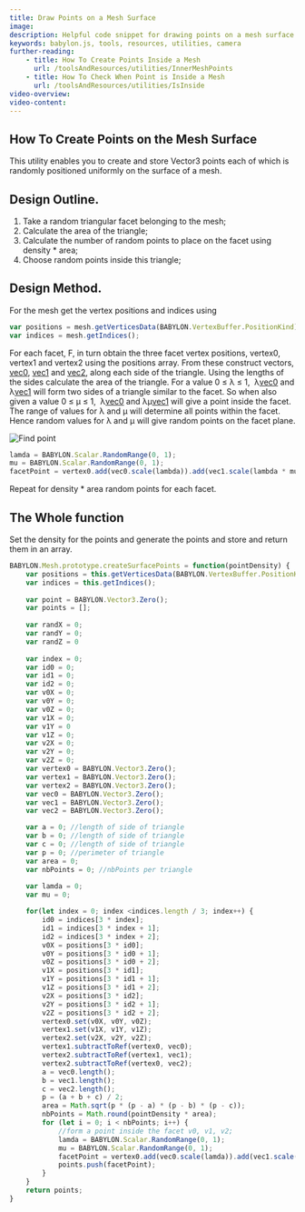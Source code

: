```yaml
---
title: Draw Points on a Mesh Surface
image: 
description: Helpful code snippet for drawing points on a mesh surface in Babylon.js.
keywords: babylon.js, tools, resources, utilities, camera
further-reading:
    - title: How To Create Points Inside a Mesh
      url: /toolsAndResources/utilities/InnerMeshPoints
    - title: How To Check When Point is Inside a Mesh
      url: /toolsAndResources/utilities/IsInside
video-overview:
video-content:
---
```


## How To Create Points on the Mesh Surface

This utility enables you to create and store Vector3 points each of which is randomly positioned uniformly on the surface of a mesh.

## Design Outline.

1. Take a random triangular facet belonging to the mesh;
2. Calculate the area of the triangle;
3. Calculate the number of random points to place on the facet using density * area;
4. Choose random points inside this triangle;


## Design Method.

For the mesh get the vertex positions and indices using

```javascript
var positions = mesh.getVerticesData(BABYLON.VertexBuffer.PositionKind);
var indices = mesh.getIndices();
```

For each facet, F,  in turn obtain the three facet vertex positions, vertex0, vertex1 and vertex2 using the positions array. From these construct vectors, <u>vec0</u>, <u>vec1</u> and <u>vec2</u>, along each side of the triangle. Using the lengths of the sides calculate the area of the triangle. For a value 0  &le; &lambda; &le; 1,&nbsp; &lambda;<u>vec0</u> and &lambda;<u>vec1</u> will form two sides of a triangle similar to the facet. So when also given a value 0  &le; &mu; &le; 1,&nbsp; &lambda;<u>vec0</u> and &lambda;&mu;<u>vec1</u> will give a point inside the facet. The range of values for &lambda; and &mu; will determine all points within the facet. Hence random values for  &lambda; and &mu; will give random points on the facet plane.

![Find point](/img/samples/manypoints.jpg)

```javascript
lamda = BABYLON.Scalar.RandomRange(0, 1);	
mu = BABYLON.Scalar.RandomRange(0, 1);
facetPoint = vertex0.add(vec0.scale(lambda)).add(vec1.scale(lambda * mu));
```

Repeat for density * area random points for each facet.

## The Whole function

Set the density for the points and generate the points and store and return them in an array.

```javascript
BABYLON.Mesh.prototype.createSurfacePoints = function(pointDensity) {
	var positions = this.getVerticesData(BABYLON.VertexBuffer.PositionKind);
	var indices = this.getIndices();
	
	var point = BABYLON.Vector3.Zero();
	var points = [];
	
	var randX = 0;
	var randY = 0;
	var randZ = 0
	
	var index = 0;
	var id0 = 0;
	var id1 = 0; 
	var id2 = 0;
	var v0X = 0;
	var v0Y = 0;
	var v0Z = 0;
	var v1X = 0;
	var v1Y = 0
	var v1Z = 0;
	var v2X = 0;
	var v2Y = 0;
	var v2Z = 0;
	var vertex0 = BABYLON.Vector3.Zero();
	var vertex1 = BABYLON.Vector3.Zero();
	var vertex2 = BABYLON.Vector3.Zero();
	var vec0 = BABYLON.Vector3.Zero();
	var vec1 = BABYLON.Vector3.Zero();
    var vec2 = BABYLON.Vector3.Zero();

    var a = 0; //length of side of triangle
    var b = 0; //length of side of triangle
    var c = 0; //length of side of triangle
    var p = 0; //perimeter of triangle
    var area = 0;
    var nbPoints = 0; //nbPoints per triangle
		
	var lamda = 0;	
	var mu = 0;

	for(let index = 0; index <indices.length / 3; index++) {  				
		id0 = indices[3 * index];
		id1 = indices[3 * index + 1]; 
		id2 = indices[3 * index + 2];        
		v0X = positions[3 * id0];
		v0Y = positions[3 * id0 + 1];
		v0Z = positions[3 * id0 + 2];
		v1X = positions[3 * id1];
		v1Y = positions[3 * id1 + 1];
		v1Z = positions[3 * id1 + 2];
		v2X = positions[3 * id2];
		v2Y = positions[3 * id2 + 1];
		v2Z = positions[3 * id2 + 2];
		vertex0.set(v0X, v0Y, v0Z);
		vertex1.set(v1X, v1Y, v1Z);
		vertex2.set(v2X, v2Y, v2Z);
		vertex1.subtractToRef(vertex0, vec0);
		vertex2.subtractToRef(vertex1, vec1);
        vertex2.subtractToRef(vertex0, vec2);
        a = vec0.length();
        b = vec1.length();
        c = vec2.length();
        p = (a + b + c) / 2;        
        area = Math.sqrt(p * (p - a) * (p - b) * (p - c));
        nbPoints = Math.round(pointDensity * area);
        for (let i = 0; i < nbPoints; i++) {
            //form a point inside the facet v0, v1, v2;
            lamda = BABYLON.Scalar.RandomRange(0, 1);	
		    mu = BABYLON.Scalar.RandomRange(0, 1);
		    facetPoint = vertex0.add(vec0.scale(lamda)).add(vec1.scale(lamda * mu));
            points.push(facetPoint);
        }	
	}
	return points;
}
```

<Playground id="#NFSGWT#2" title="Drawing Points on a Mesh Surface" description=""/>